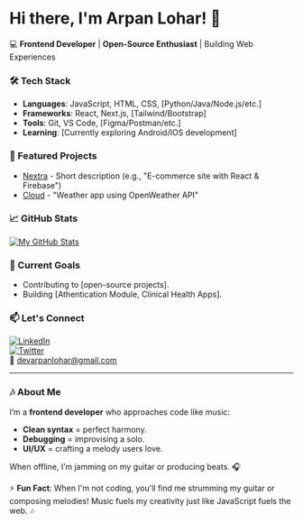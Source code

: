 # Hi there, I'm Arpan Lohar! 👋

💻 **Frontend Developer** | **Open-Source Enthusiast** | Building Web Experiences  

### 🛠️ Tech Stack  
- **Languages**: JavaScript, HTML, CSS, [Python/Java/Node.js/etc.]  
- **Frameworks**: React, Next.js, [Tailwind/Bootstrap]  
- **Tools**: Git, VS Code, [Figma/Postman/etc.]  
- **Learning**: [Currently exploring Android/IOS development]  

### 🚀 Featured Projects  
- [Nextra](https://github.com/yourusername/repo) - Short description (e.g., "E-commerce site with React & Firebase")  
- [Cloud](https://github.com/yourusername/repo) - "Weather app using OpenWeather API"  

### 📈 GitHub Stats  
[![My GitHub Stats](https://github-readme-stats.vercel.app/api?username=devarpanlohar&show_icons=true&theme=radical)](https://github.com/devarpanlohar)  

### 🌱 Current Goals  
- Contributing to [open-source projects].  
- Building [Athentication Module, Clinical Health Apps].

### 📫 Let's Connect  
[![LinkedIn](https://img.shields.io/badge/LinkedIn-0077B5?style=flat&logo=linkedin)](https://linkedin.com/in/yourprofile)  
[![Twitter](https://img.shields.io/badge/Twitter-1DA1F2?style=flat&logo=twitter)](https://twitter.com/yourhandle)  
📧 devarpanlohar@gmail.com  

---

### 🎶 About Me  
I’m a **frontend developer** who approaches code like music:  
- **Clean syntax** = perfect harmony.  
- **Debugging** = improvising a solo.  
- **UI/UX** = crafting a melody users love.  

When offline, I’m jamming on my guitar or producing beats. 🎧  

⚡ **Fun Fact**: When I'm not coding, you'll find me strumming my guitar or composing melodies! Music fuels my creativity just like JavaScript fuels the web. 🎶
